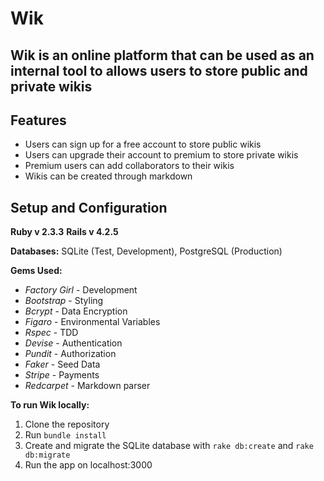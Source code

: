 # Wik

## Wik is an online platform that can be used as an internal tool to allows users to store public and private wikis

## Features
- Users can sign up for a free account to store public wikis
- Users can upgrade their account to premium to store private wikis
- Premium users can add collaborators to their wikis
- Wikis can be created through markdown

## Setup and Configuration
**Ruby v 2.3.3**
**Rails v 4.2.5**

**Databases:** SQLite (Test, Development), PostgreSQL (Production)

**Gems Used:**
- _Factory Girl_ - Development
- _Bootstrap_ - Styling
- _Bcrypt_ - Data Encryption
- _Figaro_ - Environmental Variables
- _Rspec_ - TDD
- _Devise_ - Authentication
- _Pundit_ - Authorization
- _Faker_ - Seed Data
- _Stripe_ - Payments
- _Redcarpet_ - Markdown parser

**To run Wik locally:**
1. Clone the repository
2. Run `bundle install`
3. Create and migrate the SQLite database with `rake db:create` and `rake db:migrate`
4. Run the app on localhost:3000
